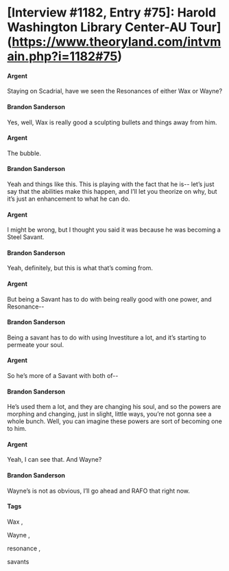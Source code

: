 # [Interview #1182, Entry #75]: Harold Washington Library Center-AU Tour](https://www.theoryland.com/intvmain.php?i=1182#75)

#### Argent

Staying on Scadrial, have we seen the Resonances of either Wax or Wayne?

#### Brandon Sanderson

Yes, well, Wax is really good a sculpting bullets and things away from him.

#### Argent

The bubble.

#### Brandon Sanderson

Yeah and things like this. This is playing with the fact that he is-- let’s just say that the abilities make this happen, and I’ll let you theorize on why, but it’s just an enhancement to what he can do.

#### Argent

I might be wrong, but I thought you said it was because he was becoming a Steel Savant.

#### Brandon Sanderson

Yeah, definitely, but this is what that’s coming from.

#### Argent

But being a Savant has to do with being really good with one power, and Resonance--

#### Brandon Sanderson

Being a savant has to do with using Investiture a lot, and it’s starting to permeate your soul.

#### Argent

So he’s more of a Savant with both of--

#### Brandon Sanderson

He’s used them a lot, and they are changing his soul, and so the powers are morphing and changing, just in slight, little ways, you’re not gonna see a whole bunch. Well, you can imagine these powers are sort of becoming one to him.

#### Argent

Yeah, I can see that. And Wayne?

#### Brandon Sanderson

Wayne’s is not as obvious, I’ll go ahead and RAFO that right now.

#### Tags

Wax
,

Wayne
,

resonance
,

savants

